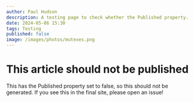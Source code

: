 ```yaml
---
author: Paul Hudson
description: A testing page to check whether the Published property.
date: 2024-05-06 15:30
tags: Testing
published: false
image: /images/photos/mutexes.png
---
```

# This article should not be published

This has the Published property set to false, so this should not be generated. If you see this in the final site, please open an issue!
